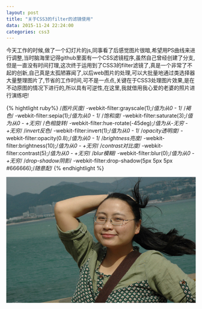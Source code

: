```yaml
---
layout: post
title: "关于CSS3的filter的滤镜使用"
data: 2015-11-24 22:24:00
categories: css3
---
```


今天工作的时候,做了一个幻灯片的js,同事看了后感觉图片很暗,希望用PS曲线来进行调整,当时脑海里记得github里面有一个CSS滤镜程序,虽然自己曾经创建了分支,但是一直没有时间打理,这次终于运用到了CSS3的filter滤镜了,真是一个非常了不起的创新,自己真是太孤陋寡闻了,以后web图片的处理,可以大批量地通过类选择器大量整理图片了,节省的工作时间,可不是一点点,关键在于CSS3处理图片效果,是在不动原图的情况下进行的,所以具有可逆性,在这里,我就借用我心爱的老婆的照片进行演练吧!

{% hightlight ruby%}
	/*图片灰度*/
	-webkit-filter:grayscale(1);/*值为从0 - 1*/
	/*褐色*/
	-webkit-filter:sepia(1);/*值为从0 - 1*/
	/*饱和度*/
	-webkit-filter:saturate(3);/*值为从0 - +无穷*/
	/*色相旋转*/
	-webkit-filter:hue-rotate(-45deg);/*值为从-无穷 - +无穷*/
	/*invert反色*/
	-webkit-filter:invert(1);/*值为从0 - 1*/
	/*opacity透明度*/
	-webkit-filter:opacity(0.8);/*值为从0 - 1*/
	/*brightness亮度*/
	-webkit-filter:brightness(10);/*值为从0 - +无穷*/
	/*contrast对比度*/
	-webkit-filter:contrast(5);/*值为从0 - +无穷*/
	/*blur模糊*/
	-webkit-filter:blur(0);/*值为从0 - +无穷*/
	/*drop-shadow阴影*/
	-webkit-filter:drop-shadow(5px 5px 5px #666666);/*随意配*/
{% endhightlight %}

<img src="/media/dongdong.jpg" style="filter:graycale(1);">	
